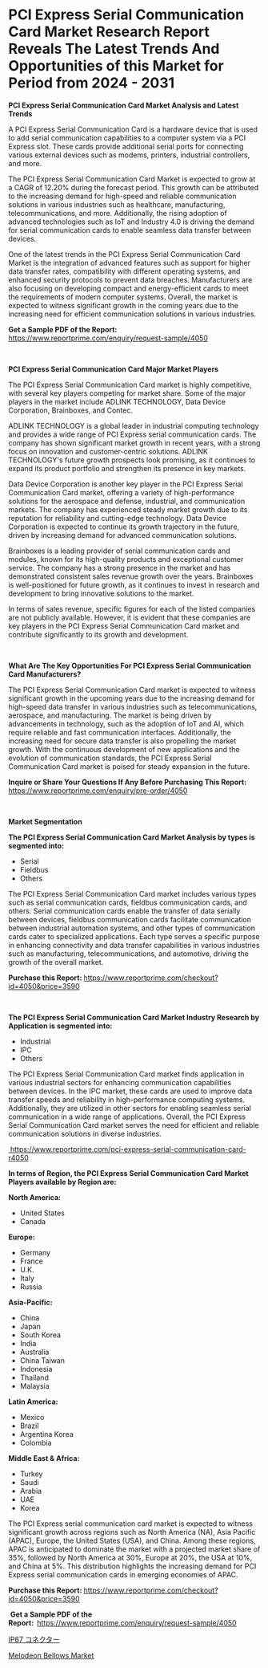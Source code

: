 <p><h1>PCI Express Serial Communication Card Market Research Report Reveals The Latest Trends And Opportunities of this Market for Period from 2024 - 2031</h1></p><p><strong>PCI Express Serial Communication Card Market Analysis and Latest Trends</strong></p>
<p><p>A PCI Express Serial Communication Card is a hardware device that is used to add serial communication capabilities to a computer system via a PCI Express slot. These cards provide additional serial ports for connecting various external devices such as modems, printers, industrial controllers, and more. </p><p>The PCI Express Serial Communication Card Market is expected to grow at a CAGR of 12.20% during the forecast period. This growth can be attributed to the increasing demand for high-speed and reliable communication solutions in various industries such as healthcare, manufacturing, telecommunications, and more. Additionally, the rising adoption of advanced technologies such as IoT and Industry 4.0 is driving the demand for serial communication cards to enable seamless data transfer between devices.</p><p>One of the latest trends in the PCI Express Serial Communication Card Market is the integration of advanced features such as support for higher data transfer rates, compatibility with different operating systems, and enhanced security protocols to prevent data breaches. Manufacturers are also focusing on developing compact and energy-efficient cards to meet the requirements of modern computer systems. Overall, the market is expected to witness significant growth in the coming years due to the increasing need for efficient communication solutions in various industries.</p></p>
<p><strong>Get a Sample PDF of the Report:&nbsp;</strong> <a href="https://www.reportprime.com/enquiry/request-sample/4050">https://www.reportprime.com/enquiry/request-sample/4050</a></p>
<p>&nbsp;</p>
<p><strong>PCI Express Serial Communication Card Major Market Players</strong></p>
<p><p>The PCI Express Serial Communication Card market is highly competitive, with several key players competing for market share. Some of the major players in the market include ADLINK TECHNOLOGY, Data Device Corporation, Brainboxes, and Contec.</p><p>ADLINK TECHNOLOGY is a global leader in industrial computing technology and provides a wide range of PCI Express serial communication cards. The company has shown significant market growth in recent years, with a strong focus on innovation and customer-centric solutions. ADLINK TECHNOLOGY's future growth prospects look promising, as it continues to expand its product portfolio and strengthen its presence in key markets.</p><p>Data Device Corporation is another key player in the PCI Express Serial Communication Card market, offering a variety of high-performance solutions for the aerospace and defense, industrial, and communication markets. The company has experienced steady market growth due to its reputation for reliability and cutting-edge technology. Data Device Corporation is expected to continue its growth trajectory in the future, driven by increasing demand for advanced communication solutions.</p><p>Brainboxes is a leading provider of serial communication cards and modules, known for its high-quality products and exceptional customer service. The company has a strong presence in the market and has demonstrated consistent sales revenue growth over the years. Brainboxes is well-positioned for future growth, as it continues to invest in research and development to bring innovative solutions to the market.</p><p>In terms of sales revenue, specific figures for each of the listed companies are not publicly available. However, it is evident that these companies are key players in the PCI Express Serial Communication Card market and contribute significantly to its growth and development.</p></p>
<p>&nbsp;</p>
<p><strong>What Are The Key Opportunities For PCI Express Serial Communication Card Manufacturers?</strong></p>
<p><p>The PCI Express Serial Communication Card market is expected to witness significant growth in the upcoming years due to the increasing demand for high-speed data transfer in various industries such as telecommunications, aerospace, and manufacturing. The market is being driven by advancements in technology, such as the adoption of IoT and AI, which require reliable and fast communication interfaces. Additionally, the increasing need for secure data transfer is also propelling the market growth. With the continuous development of new applications and the evolution of communication standards, the PCI Express Serial Communication Card market is poised for steady expansion in the future.</p></p>
<p><strong>Inquire or Share Your Questions If Any Before Purchasing This Report:</strong> <a href="https://www.reportprime.com/enquiry/pre-order/4050">https://www.reportprime.com/enquiry/pre-order/4050</a></p>
<p>&nbsp;</p>
<p><strong>Market Segmentation</strong></p>
<p><strong>The PCI Express Serial Communication Card Market Analysis by types is segmented into:</strong></p>
<p><ul><li>Serial</li><li>Fieldbus</li><li>Others</li></ul></p>
<p><p>The PCI Express Serial Communication Card market includes various types such as serial communication cards, fieldbus communication cards, and others. Serial communication cards enable the transfer of data serially between devices, fieldbus communication cards facilitate communication between industrial automation systems, and other types of communication cards cater to specialized applications. Each type serves a specific purpose in enhancing connectivity and data transfer capabilities in various industries such as manufacturing, telecommunications, and automotive, driving the growth of the overall market.</p></p>
<p><strong>Purchase this Report:&nbsp;</strong><a href="https://www.reportprime.com/checkout?id=4050&price=3590">https://www.reportprime.com/checkout?id=4050&price=3590</a></p>
<p>&nbsp;</p>
<p><strong>The PCI Express Serial Communication Card Market Industry Research by Application is segmented into:</strong></p>
<p><ul><li>Industrial</li><li>IPC</li><li>Others</li></ul></p>
<p><p>The PCI Express Serial Communication Card market finds application in various industrial sectors for enhancing communication capabilities between devices. In the IPC market, these cards are used to improve data transfer speeds and reliability in high-performance computing systems. Additionally, they are utilized in other sectors for enabling seamless serial communication in a wide range of applications. Overall, the PCI Express Serial Communication Card market serves the need for efficient and reliable communication solutions in diverse industries.</p></p>
<p><a href="https://www.reportprime.com/pci-express-serial-communication-card-r4050">&nbsp;https://www.reportprime.com/pci-express-serial-communication-card-r4050</a></p>
<p><strong>In terms of Region, the PCI Express Serial Communication Card Market Players available by Region are:</strong></p>
<p>
    <p> <strong> North America: </strong>
        <ul>
            <li>United States</li>
            <li>Canada</li>
        </ul>
        </p> 
    <p> <strong> Europe: </strong>
        <ul>
            <li>Germany</li>
            <li>France</li>
            <li>U.K.</li>
            <li>Italy</li>
            <li>Russia</li>
        </ul>
        </p> 
    <p> <strong> Asia-Pacific: </strong>
        <ul>
            <li>China</li>
            <li>Japan</li>
            <li>South Korea</li>
            <li>India</li>
            <li>Australia</li>
            <li>China Taiwan</li>
            <li>Indonesia</li>
            <li>Thailand</li>
            <li>Malaysia</li>
        </ul>
        </p> 
    <p> <strong> Latin America: </strong>
        <ul>
            <li>Mexico</li>
            <li>Brazil</li>
            <li>Argentina Korea</li>
            <li>Colombia</li>
        </ul>
        </p> 
    <p> <strong> Middle East & Africa: </strong>
        <ul>
            <li>Turkey</li>
            <li>Saudi</li>
            <li>Arabia</li>
            <li>UAE</li>
            <li>Korea</li>
        </ul>
    </p>
    </p>
<p><p>The PCI Express serial communication card market is expected to witness significant growth across regions such as North America (NA), Asia Pacific (APAC), Europe, the United States (USA), and China. Among these regions, APAC is anticipated to dominate the market with a projected market share of 35%, followed by North America at 30%, Europe at 20%, the USA at 10%, and China at 5%. This distribution highlights the increasing demand for PCI Express serial communication cards in emerging economies of APAC.</p></p>
<p><strong>Purchase this Report: </strong><a href="https://www.reportprime.com/checkout?id=4050&price=3590">https://www.reportprime.com/checkout?id=4050&price=3590</a></p>
<p>&nbsp;<strong>Get a Sample PDF of the Report:&nbsp;&nbsp;</strong><a href="https://www.reportprime.com/enquiry/request-sample/4050">https://www.reportprime.com/enquiry/request-sample/4050</a></p>
<p><strong></strong></p>
<p><p><a href="https://github.com/oqoeusbvpadwjs08/Market-Research-Report-List-2/blob/main/887117778193.md">IP67 コネクター</a></p><p><a href="https://issuu.com/reportprime-2/docs/melodeon-bellows-market-size-2030.pptx">Melodeon Bellows Market</a></p></p>